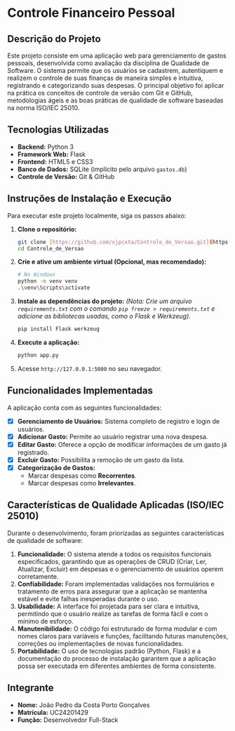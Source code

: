 # Controle Financeiro Pessoal

## Descrição do Projeto

Este projeto consiste em uma aplicação web para gerenciamento de gastos pessoais, desenvolvida como avaliação da disciplina de Qualidade de Software. O sistema permite que os usuários se cadastrem, autentiquem e realizem o controle de suas finanças de maneira simples e intuitiva, registrando e categorizando suas despesas. O principal objetivo foi aplicar na prática os conceitos de controle de versão com Git e GitHub, metodologias ágeis e as boas práticas de qualidade de software baseadas na norma ISO/IEC 25010.

## Tecnologias Utilizadas

- **Backend:** Python 3
- **Framework Web:** Flask
- **Frontend:** HTML5 e CSS3
- **Banco de Dados:** SQLite (implícito pelo arquivo `gastos.db`)
- **Controle de Versão:** Git & GitHub

## Instruções de Instalação e Execução

Para executar este projeto localmente, siga os passos abaixo:

1.  **Clone o repositório:**
    ```bash
    git clone [https://github.com/xjpcxta/Controle_de_Versao.git](https://github.com/xjpcxta/Controle_de_Versao.git)
    cd Controle_de_Versao
    ```

2.  **Crie e ative um ambiente virtual (Opcional, mas recomendado):**
    ```bash
    # No Windows
    python -m venv venv
    .\venv\Scripts\activate
    ```

3.  **Instale as dependências do projeto:**
    *(Nota: Crie um arquivo `requirements.txt` com o comando `pip freeze > requirements.txt` e adicione as bibliotecas usadas, como o Flask e Werkzeug).*
    ```bash
    pip install Flask werkzeug
    ```

4.  **Execute a aplicação:**
    ```bash
    python app.py
    ```

5.  Acesse `http://127.0.0.1:5000` no seu navegador.

## Funcionalidades Implementadas

A aplicação conta com as seguintes funcionalidades:

-   [x] **Gerenciamento de Usuários:** Sistema completo de registro e login de usuários.
-   [x] **Adicionar Gasto:** Permite ao usuário registrar uma nova despesa.
-   [x] **Editar Gasto:** Oferece a opção de modificar informações de um gasto já registrado.
-   [x] **Excluir Gasto:** Possibilita a remoção de um gasto da lista.
-   [x] **Categorização de Gastos:**
    -   Marcar despesas como **Recorrentes**.
    -   Marcar despesas como **Irrelevantes**.

## Características de Qualidade Aplicadas (ISO/IEC 25010)

Durante o desenvolvimento, foram priorizadas as seguintes características de qualidade de software:

1.  **Funcionalidade:** O sistema atende a todos os requisitos funcionais especificados, garantindo que as operações de CRUD (Criar, Ler, Atualizar, Excluir) em despesas e o gerenciamento de usuários operem corretamente.
2.  **Confiabilidade:** Foram implementadas validações nos formulários e tratamento de erros para assegurar que a aplicação se mantenha estável e evite falhas inesperadas durante o uso.
3.  **Usabilidade:** A interface foi projetada para ser clara e intuitiva, permitindo que o usuário realize as tarefas de forma fácil e com o mínimo de esforço.
4.  **Manutenibilidade:** O código foi estruturado de forma modular e com nomes claros para variáveis e funções, facilitando futuras manutenções, correções ou implementações de novas funcionalidades.
5.  **Portabilidade:** O uso de tecnologias padrão (Python, Flask) e a documentação do processo de instalação garantem que a aplicação possa ser executada em diferentes ambientes de forma consistente.

## Integrante

-   **Nome:** João Pedro da Costa Porto Gonçalves
-   **Matrícula:** UC24201429
-   **Função:** Desenvolvedor Full-Stack

